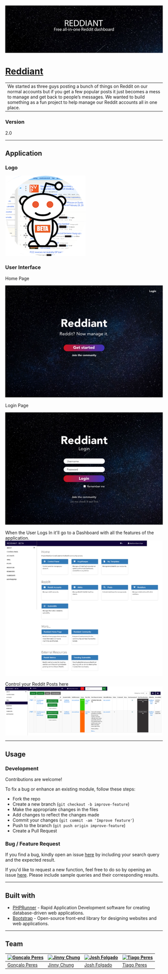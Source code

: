 ![](https://github.com/goncaloperes/Project-Reddiant/blob/master/Design/social_media_cover.jpg)


# [Reddiant](https://github.com/goncaloperes/Project-Reddiant)

<table>
<tr>
<td>
We started as three guys posting a bunch of things on Reddit on our normal accounts but if you get a few popular posts it just becomes a mess to manage and get back to people’s messages.
We wanted to build something as a fun project to help manage our Reddit accounts all in one place.
</td>
</tr>
</table>

### Version
2.0


---

## Application

### Logo
![](https://github.com/goncaloperes/Project-Reddiant/blob/master/Design/reddiant_logo_v1_3_256_256_beta_v2.png)

### User Interface

Home Page

![](https://github.com/goncaloperes/Project-Reddiant/blob/master/Design/Reddiant_homepage-1044x742.png)

Login Page

![](https://github.com/goncaloperes/Project-Reddiant/blob/master/Design/reddiant_login-716x508.png)

When the User Logs In it'll go to a Dashboard with all the features of the application.
![](https://github.com/goncaloperes/Project-Reddiant/blob/master/Design/Menu_-_2017-03-01_13.57.10.png)

Control your Reddit Posts here
![](https://github.com/goncaloperes/Project-Reddiant/blob/master/Design/Posts_-_2017-03-01_13.57.50.png)

---

## Usage

### Development
Contributions are welcome!

To fix a bug or enhance an existing module, follow these steps:

- Fork the repo
- Create a new branch (`git checkout -b improve-feature`)
- Make the appropriate changes in the files
- Add changes to reflect the changes made
- Commit your changes (`git commit -am 'Improve feature'`)
- Push to the branch (`git push origin improve-feature`)
- Create a Pull Request 

### Bug / Feature Request

If you find a bug, kindly open an issue [here](https://github.com/goncaloperes/Project-Reddiant/issues/new) by including your search query and the expected result.

If you'd like to request a new function, feel free to do so by opening an issue [here](https://github.com/goncaloperes/Project-Reddiant/issues/new). Please include sample queries and their corresponding results.

---

## Built with 

- [PHPRunner](https://www.xlinesoft.com/phprunner/index.htm) -  Rapid Application Development software for creating database-driven web applications.
- [Bootstrap](https://getbootstrap.com) -  Open-source front-end library for designing websites and web applications.

---

## Team

[![Gonçalo Peres](https://media-exp2.licdn.com/mpr/mpr/shrinknp_200_200/AAIA_wDGAAAAAQAAAAAAAAqTAAAAJDBlZTE3MmI0LWNmNjgtNDM3MS1iMzRmLTI0ZGQ1MGRlMWE1Yw.jpg)](https://github.io/goncaloperes)  | [![Jinny Chung](https://media.licdn.com/mpr/mpr/shrinknp_200_200/p/1/000/079/2f2/2f9541f.jpg)](http://eyepalate.com/) | [![Josh Folgado](https://media.licdn.com/mpr/mpr/shrinknp_200_200/AAEAAQAAAAAAAA1bAAAAJDkxY2FiM2U0LTZhODEtNDU4OS1iNTg5LWZlMTg2YTVhN2M4OA.jpg)](https://joshfolgado.com) | [![Tiago Peres](https://avatars0.githubusercontent.com/u/13332903?size=200)](https://github.com/tiago-peres/)
---|---|---|---
[Gonçalo Peres](https://github.com/goncaloperes) | [Jinny Chung](http://eyepalate.com/) | [Josh Folgado](https://joshfolgado.com) | [Tiago Peres](https://github.com/tiago-peres/)

